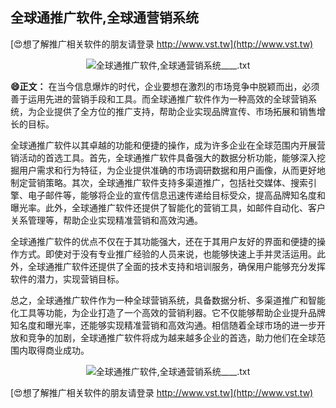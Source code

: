 ## **全球通推广软件,全球通营销系统**

[😍想了解推广相关软件的朋友请登录 http://www.vst.tw](http://www.vst.tw)

 <center><img src="https://vst.tw/MP4/tuiguang/png/4.png" alt="全球通推广软件,全球通营销系统____.txt"></center>

**😄正文：**
在当今信息爆炸的时代，企业要想在激烈的市场竞争中脱颖而出，必须善于运用先进的营销手段和工具。而全球通推广软件作为一种高效的全球营销系统，为企业提供了全方位的推广支持，帮助企业实现品牌宣传、市场拓展和销售增长的目标。

全球通推广软件以其卓越的功能和便捷的操作，成为许多企业在全球范围内开展营销活动的首选工具。首先，全球通推广软件具备强大的数据分析功能，能够深入挖掘用户需求和行为特征，为企业提供准确的市场调研数据和用户画像，从而更好地制定营销策略。其次，全球通推广软件支持多渠道推广，包括社交媒体、搜索引擎、电子邮件等，能够将企业的宣传信息迅速传递给目标受众，提高品牌知名度和曝光率。此外，全球通推广软件还提供了智能化的营销工具，如邮件自动化、客户关系管理等，帮助企业实现精准营销和高效沟通。

全球通推广软件的优点不仅在于其功能强大，还在于其用户友好的界面和便捷的操作方式。即使对于没有专业推广经验的人员来说，也能够快速上手并灵活运用。此外，全球通推广软件还提供了全面的技术支持和培训服务，确保用户能够充分发挥软件的潜力，实现营销目标。

总之，全球通推广软件作为一种全球营销系统，具备数据分析、多渠道推广和智能化工具等功能，为企业打造了一个高效的营销利器。它不仅能够帮助企业提升品牌知名度和曝光率，还能够实现精准营销和高效沟通。相信随着全球市场的进一步开放和竞争的加剧，全球通推广软件将成为越来越多企业的首选，助力他们在全球范围内取得商业成功。

 <center><img src="https://vst.tw/MP4/tuiguang/png/7.png" alt="全球通推广软件,全球通营销系统____.txt"></center>

[😍想了解推广相关软件的朋友请登录 http://www.vst.tw](http://www.vst.tw)



